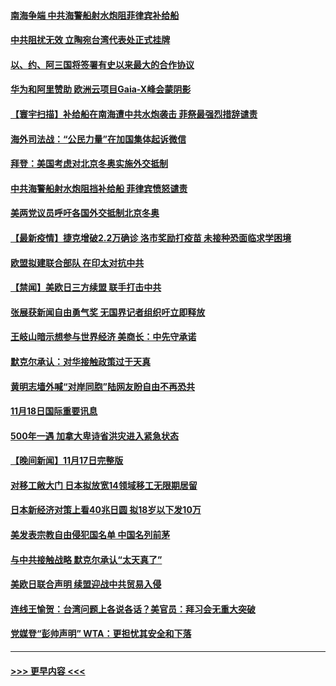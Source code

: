 #### [南海争端 中共海警船射水炮阻菲律宾补给船](../pages/prog202/a103272150.md?t=11191001) 
#### [中共阻扰无效 立陶宛台湾代表处正式挂牌](../pages/prog202/a103272164.md?t=11191001) 
#### [以、约、阿三国将签署有史以来最大的合作协议](../pages/prog202/a103272082.md?t=11191001) 
#### [华为和阿里赞助 欧洲云项目Gaia-X峰会蒙阴影](../pages/prog202/a103272140.md?t=11191001) 
#### [【寰宇扫描】补给船在南海遭中共水炮袭击 菲祭最强烈措辞谴责](../pages/prog202/a103272130.md?t=11191001) 
#### [海外司法战：“公民力量”在加国集体起诉微信](../pages/prog202/a103272097.md?t=11191001) 
#### [拜登：美国考虑对北京冬奥实施外交抵制](../pages/prog202/a103272037.md?t=11191001) 
#### [中共海警船射水炮阻挡补给船 菲律宾愤怒谴责](../pages/prog202/a103271934.md?t=11191001) 
#### [美两党议员呼吁各国外交抵制北京冬奥](../pages/prog202/a103271992.md?t=11191001) 
#### [【最新疫情】捷克增破2.2万确诊 洛市奖励打疫苗 未接种恐面临求学困境](../pages/prog202/a103271938.md?t=11191001) 
#### [欧盟拟建联合部队 在印太对抗中共](../pages/prog202/a103271892.md?t=11191001) 
#### [【禁闻】美欧日三方续盟 联手打击中共](../pages/prog202/a103271928.md?t=11191001) 
#### [张展获新闻自由勇气奖 无国界记者组织吁立即释放](../pages/prog202/a103271915.md?t=11191001) 
#### [王岐山暗示想参与世界经济 美商长：中先守承诺](../pages/prog202/a103271912.md?t=11191001) 
#### [默克尔承认：对华接触政策过于天真](../pages/prog202/a103271734.md?t=11191001) 
#### [黄明志墙外喊“对岸同胞”陆网友盼自由不再恐共](../pages/prog202/a103271718.md?t=11191001) 
#### [11月18日国际重要讯息](../pages/prog202/a103271715.md?t=11191001) 
#### [500年一遇 加拿大卑诗省洪灾进入紧急状态](../pages/prog202/a103271601.md?t=11191001) 
#### [【晚间新闻】11月17日完整版](../pages/prog202/a103271485.md?t=11191001) 
#### [对移工敞大门 日本拟放宽14领域移工无限期居留](../pages/prog202/a103271515.md?t=11191001) 
#### [日本新经济对策上看40兆日圆 拟18岁以下发10万](../pages/prog202/a103271410.md?t=11191001) 
#### [美发表宗教自由侵犯国名单 中国名列前茅](../pages/prog202/a103271224.md?t=11191001) 
#### [与中共接触战略 默克尔承认“太天真了”](../pages/prog202/a103271210.md?t=11191001) 
#### [美欧日联合声明 续盟迎战中共贸易入侵](../pages/prog202/a103271197.md?t=11191001) 
#### [连线王愉贺：台湾问题上各说各话？美官员：拜习会无重大突破](../pages/prog202/a103270443.md?t=11191001) 
#### [党媒登“彭帅声明” WTA：更担忧其安全和下落](../pages/prog202/a103271130.md?t=11191001) 

----
#### [ >>> 更早内容 <<< ](../indexes/prog202-earlier.md)

